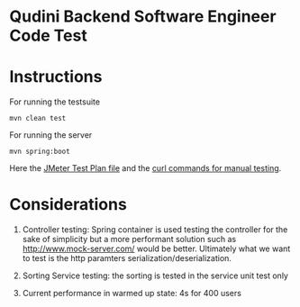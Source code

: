 # Qudini Backend Software Engineer Code Test

# Instructions

For running the testsuite 

```
mvn clean test
```

For running the server

```
mvn spring:boot
```

Here the [JMeter Test Plan file](https://github.com/francesco-losciale/java-spring-mvc-codetest/blob/master/Jmeter.Test.Plan.jmx) and the [curl commands for manual testing](https://github.com/francesco-losciale/java-spring-mvc-codetest/blob/master/manual_test_commands.txt). 

# Considerations

1. Controller testing: Spring container is used testing the controller for the sake of simplicity but a more performant solution such as http://www.mock-server.com/ would be better. Ultimately what we want to test is the http paramters serialization/deserialization. 

2. Sorting Service testing: the sorting is tested in the service unit test only

3. Current performance in warmed up state: 4s for 400 users
